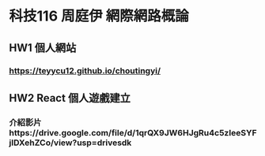 # 科技116 周庭伊 網際網路概論
## HW1 個人網站
### https://teyycu12.github.io/choutingyi/
## HW2 React 個人遊戲建立
### 介紹影片https://drive.google.com/file/d/1qrQX9JW6HJgRu4c5zIeeSYFjIDXehZCo/view?usp=drivesdk
